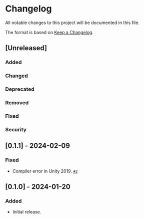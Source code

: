 # Changelog

All notable changes to this project will be documented in this file.

The format is based on [Keep a Changelog](https://keepachangelog.com/en/1.1.0/).

## [Unreleased]
### Added

### Changed

### Deprecated

### Removed

### Fixed

### Security

## [0.1.1] - 2024-02-09
### Fixed
- Compiler error in Unity 2019. [`#2`](https://github.com/nekobako/GestureWeightSmoothing/pull/2)

## [0.1.0] - 2024-01-20
### Added
- Initial release.
